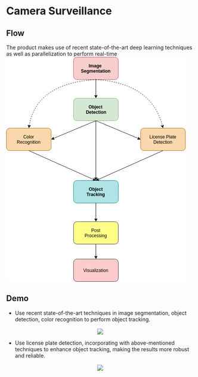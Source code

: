 # Camera Surveillance
## Flow
The product makes use of recent state-of-the-art deep learning techniques as well as parallelization to perform real-time 
![enter image description here](https://raw.githubusercontent.com/hnt4499/camera_surveillance/master/flow.png)
## Demo

 - Use recent state-of-the-art techniques in image segmentation, object detection, color recognition to perform object tracking.

<p align="center">
<img src=https://raw.githubusercontent.com/hnt4499/camera_surveillance/master/demo_2.gif align="center">
</img>
</p>

- Use license plate detection, incorporating with above-mentioned techniques to enhance object tracking, making the results more robust and reliable.
<p align="center">
<img src=https://raw.githubusercontent.com/hnt4499/camera_surveillance/master/demo_1.gif align="center">
</img>
</p>
<!--stackedit_data:
eyJoaXN0b3J5IjpbLTU5NTY1NjMwMCwtODMyNjY4MTIzLC0xNj
g5NDQyOTI1XX0=
-->